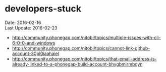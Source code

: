 # developers-stuck #
Date: 2016-02-16 <br>
Last Update: 2016-02-23


- http://community.phonegap.com/nitobi/topics/multiple-issues-with-cli-6-0-0-and-windows
- http://community.phonegap.com/nitobi/topics/cannot-link-github-account-30pl0iaahaiel
- http://community.phonegap.com/nitobi/topics/that-email-address-is-already-linked-to-a-phonegap-build-account-bhygbmirmboyn